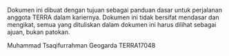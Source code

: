 Dokumen ini dibuat dengan tujuan sebagai panduan dasar untuk perjalanan anggota TERRA dalam kariernya.
Dokumen ini tidak bersifat mendasar dan mengikat, semua yang dituliskan dalam dokumen ini harus dilihat sebagai ajuan, bukan patokan.

Muhammad Tsaqifurrahman
Geogarda TERRA17048
